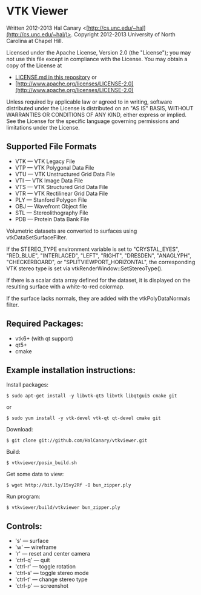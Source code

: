 VTK Viewer
==========

Written 2012-2013 Hal Canary <[http://cs.unc.edu/~hal](http://cs.unc.edu/~hal/)>. Copyright 2012-2013 University of North Carolina at Chapel Hill.

Licensed under the Apache License, Version 2.0 (the "License"); you may not use this file except in compliance with the License.  You may obtain a copy of the License at

*   [LICENSE.md in this repository](LICENSE.md) or
*   [http://www.apache.org/licenses/LICENSE-2.0](http://www.apache.org/licenses/LICENSE-2.0)

Unless required by applicable law or agreed to in writing, software distributed under the License is distributed on an "AS IS" BASIS, WITHOUT WARRANTIES OR CONDITIONS OF ANY KIND, either express or implied.  See the License for the specific language governing permissions and limitations under the License.


Supported File Formats
----------------------

*	VTK — VTK Legacy File
*	VTP — VTK Polygonal Data File
*	VTU — VTK Unstructured Grid Data File
*	VTI — VTK Image Data File
*	VTS — VTK Structured Grid Data File
*	VTR — VTK Rectilinear Grid Data File
*	PLY — Stanford Polygon File
*	OBJ — Wavefront Object file
*	STL — Stereolithography File
*	PDB — Protein Data Bank File

Volumetric datasets are converted to surfaces using vtkDataSetSurfaceFilter.

If the STEREO_TYPE environment variable is set to "CRYSTAL_EYES", "RED_BLUE", "INTERLACED", "LEFT", "RIGHT", "DRESDEN", "ANAGLYPH", "CHECKERBOARD", or "SPLITVIEWPORT_HORIZONTAL", the corresponding VTK stereo type is set via vtkRenderWindow::SetStereoType().

If there is a scalar data array defined for the dataset, it is displayed on the resulting surface with a white-to-red colormap.

If the surface lacks normals, they are added with the vtkPolyDataNormals filter.

Required Packages:
------------------

*	vtk6+ (with qt support)
*	qt5+
*	cmake

Example installation instructions:
----------------------------------

Install packages:

    $ sudo apt-get install -y libvtk-qt5 libvtk libqtgui5 cmake git

or

    $ sudo yum install -y vtk-devel vtk-qt qt-devel cmake git

Download:

    $ git clone git://github.com/HalCanary/vtkviewer.git

Build:

    $ vtkviewer/posix_build.sh

Get some data to view:

    $ wget http://bit.ly/15vy2Rf -O bun_zipper.ply

Run program:

    $ vtkviewer/build/vtkviewer bun_zipper.ply

Controls:
---------

*	's' — surface
*	'w' — wireframe
*	'r' — reset and center camera
*	'ctrl-q' — quit
*	'ctrl-r' — toggle rotation
*	'ctrl-s' — toggle stereo mode
*	'ctrl-t' — change stereo type
*	'ctrl-p' — screenshot
